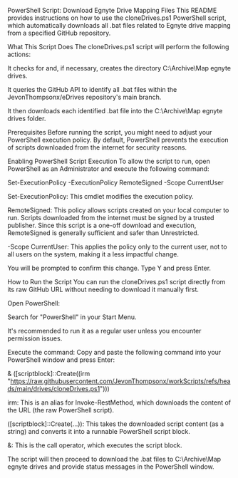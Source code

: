 PowerShell Script: Download Egnyte Drive Mapping Files
This README provides instructions on how to use the cloneDrives.ps1 PowerShell script, which automatically downloads all .bat files related to Egnyte drive mapping from a specified GitHub repository.

What This Script Does
The cloneDrives.ps1 script will perform the following actions:

It checks for and, if necessary, creates the directory C:\Archive\Map egnyte drives.

It queries the GitHub API to identify all .bat files within the JevonThompsonx/eDrives repository's main branch.

It then downloads each identified .bat file into the C:\Archive\Map egnyte drives folder.

Prerequisites
Before running the script, you might need to adjust your PowerShell execution policy. By default, PowerShell prevents the execution of scripts downloaded from the internet for security reasons.

Enabling PowerShell Script Execution
To allow the script to run, open PowerShell as an Administrator and execute the following command:

Set-ExecutionPolicy -ExecutionPolicy RemoteSigned -Scope CurrentUser

Set-ExecutionPolicy: This cmdlet modifies the execution policy.

RemoteSigned: This policy allows scripts created on your local computer to run. Scripts downloaded from the internet must be signed by a trusted publisher. Since this script is a one-off download and execution, RemoteSigned is generally sufficient and safer than Unrestricted.

-Scope CurrentUser: This applies the policy only to the current user, not to all users on the system, making it a less impactful change.

You will be prompted to confirm this change. Type Y and press Enter.

How to Run the Script
You can run the cloneDrives.ps1 script directly from its raw GitHub URL without needing to download it manually first.

Open PowerShell:

Search for "PowerShell" in your Start Menu.

It's recommended to run it as a regular user unless you encounter permission issues.

Execute the command: Copy and paste the following command into your PowerShell window and press Enter:

& ([scriptblock]::Create((irm "<https://raw.githubusercontent.com/JevonThompsonx/workScripts/refs/heads/main/drives/cloneDrives.ps1>")))

irm: This is an alias for Invoke-RestMethod, which downloads the content of the URL (the raw PowerShell script).

([scriptblock]::Create(...)): This takes the downloaded script content (as a string) and converts it into a runnable PowerShell script block.

&: This is the call operator, which executes the script block.

The script will then proceed to download the .bat files to C:\Archive\Map egnyte drives and provide status messages in the PowerShell window.
